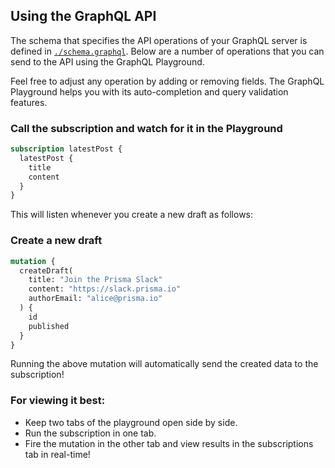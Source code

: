 ## Using the GraphQL API

The schema that specifies the API operations of your GraphQL server is defined in [`./schema.graphql`](./schema.graphql). Below are a number of operations that you can send to the API using the GraphQL Playground.

Feel free to adjust any operation by adding or removing fields. The GraphQL Playground helps you with its auto-completion and query validation features.

### Call the subscription and watch for it in the Playground

```graphql
subscription latestPost {
  latestPost {
    title
    content
  }
}
```

This will listen whenever you create a new draft as follows:

### Create a new draft

```graphql
mutation {
  createDraft(
    title: "Join the Prisma Slack"
    content: "https://slack.prisma.io"
    authorEmail: "alice@prisma.io"
  ) {
    id
    published
  }
}
```

Running the above mutation will automatically send the created data to the subscription!

### For viewing it best:

- Keep two tabs of the playground open side by side.
- Run the subscription in one tab.
- Fire the mutation in the other tab and view results in the subscriptions tab in real-time!